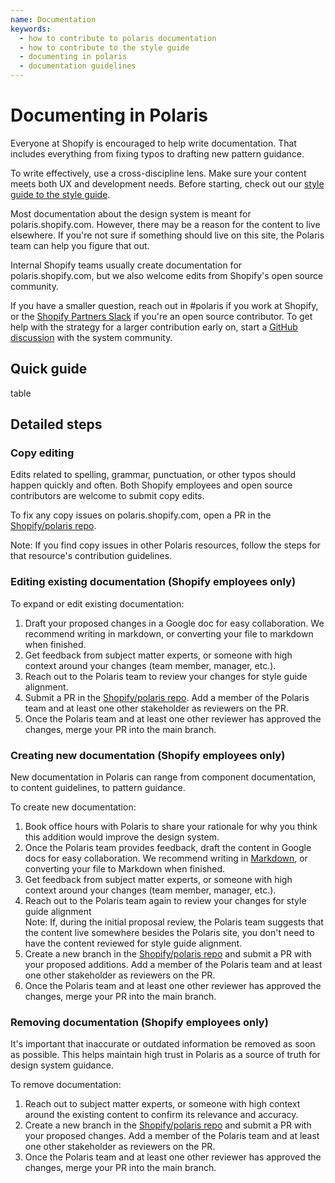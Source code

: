 ```yaml
---
name: Documentation
keywords:
  - how to contribute to polaris documentation
  - how to contribute to the style guide
  - documenting in polaris
  - documentation guidelines
---
```


# Documenting in Polaris

Everyone at Shopify is encouraged to help write documentation. That includes everything from fixing typos to drafting new pattern guidance.

To write effectively, use a cross-discipline lens. Make sure your content meets both UX and development needs. Before starting, check out our [style guide to the style guide](https://docs.google.com/document/d/1zVDsHIWhoir2svRjdtSdRbD_ruTz3K1nAJcQLGPVQwM/edit#heading=h.ni67tdntu9cr).

Most documentation about the design system is meant for polaris.shopify.com. However, there may be a reason for the content to live elsewhere. If you're not sure if something should live on this site, the Polaris team can help you figure that out.

Internal Shopify teams usually create documentation for polaris.shopify.com, but we also welcome edits from Shopify's open source community.

If you have a smaller question, reach out in #polaris if you work at Shopify, or the [Shopify Partners Slack](http://shopifypartners.slack.com) if you're an open source contributor. To get help with the strategy for a larger contribution early on, start a [GitHub discussion](https://github.com/Shopify/polaris/discussions/new) with the system community.

## Quick guide

table

## Detailed steps

### Copy editing

Edits related to spelling, grammar, punctuation, or other typos should happen quickly and often. Both Shopify employees and open source contributors are welcome to submit copy edits.

To fix any copy issues on polaris.shopify.com, open a PR in the [Shopify/polaris repo](https://github.com/Shopify/polaris).

Note: If you find copy issues in other Polaris resources, follow the steps for that resource's contribution guidelines.

### Editing existing documentation (Shopify employees only)

To expand or edit existing documentation:

1.  Draft your proposed changes in a Google doc for easy collaboration. We recommend writing in markdown, or converting your file to markdown when finished.
2.  Get feedback from subject matter experts, or someone with high context around your changes (team member, manager, etc.).
3.  Reach out to the Polaris team to review your changes for style guide alignment.
4.  Submit a PR in the [Shopify/polaris repo](https://github.com/Shopify/polaris). Add a member of the Polaris team and at least one other stakeholder as reviewers on the PR.
5.  Once the Polaris team and at least one other reviewer has approved the changes, merge your PR into the main branch.

### Creating new documentation (Shopify employees only)

New documentation in Polaris can range from component documentation, to content guidelines, to pattern guidance.

To create new documentation:

1.  Book office hours with Polaris to share your rationale for why you think this addition would improve the design system.
2.  Once the Polaris team provides feedback, draft the content in Google docs for easy collaboration. We recommend writing in [Markdown](https://www.markdownguide.org/cheat-sheet/), or converting your file to Markdown when finished.
3.  Get feedback from subject matter experts, or someone with high context around your changes (team member, manager, etc.).
4.  Reach out to the Polaris team again to review your changes for style guide alignment\
    Note: If, during the initial proposal review, the Polaris team suggests that the content live somewhere besides the Polaris site, you don't need to have the content reviewed for style guide alignment.
5.  Create a new branch in the [Shopify/polaris repo](https://github.com/Shopify/polaris) and submit a PR with your proposed additions. Add a member of the Polaris team and at least one other stakeholder as reviewers on the PR.
6.  Once the Polaris team and at least one other reviewer has approved the changes, merge your PR into the main branch.

### Removing documentation (Shopify employees only)

It's important that inaccurate or outdated information be removed as soon as possible. This helps maintain high trust in Polaris as a source of truth for design system guidance.

To remove documentation:

1. Reach out to subject matter experts, or someone with high context around the existing content to confirm its relevance and accuracy.
2. Create a new branch in the [Shopify/polaris repo](https://github.com/Shopify/polaris) and submit a PR with your proposed changes. Add a member of the Polaris team and at least one other stakeholder as reviewers on the PR.
3. Once the Polaris team and at least one other reviewer has approved the changes, merge your PR into the main branch.
